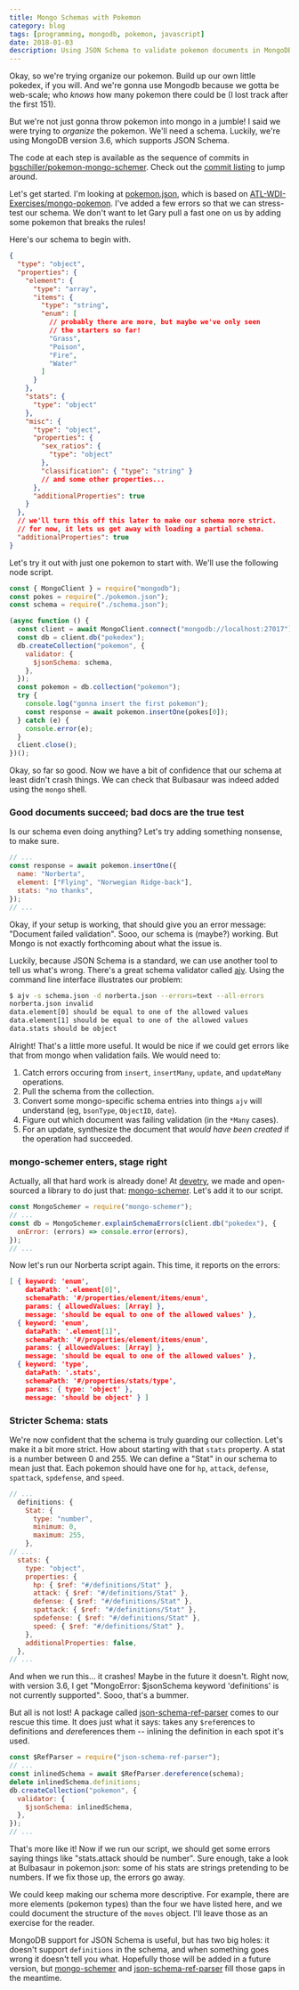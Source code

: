 ```yaml
---
title: Mongo Schemas with Pokemon
category: blog
tags: [programming, mongodb, pokemon, javascript]
date: 2018-01-03
description: Using JSON Schema to validate pokemon documents in MongoDB.
---
```


Okay, so we're trying organize our pokemon. Build up our own little pokedex, if you will. And we're gonna use Mongodb because we gotta be web-scale; who _knows_ how many pokemon there could be (I lost track after the first 151).

But we're not just gonna throw pokemon into mongo in a jumble! I said we were trying to _organize_ the pokemon. We'll need a schema. Luckily, we're using MongoDB version 3.6, which supports JSON Schema.

The code at each step is available as the sequence of commits in [bgschiller/pokemon-mongo-schemer](https://github.com/bgschiller/pokemon-mongo-schemer). Check out the [commit listing](https://github.com/bgschiller/pokemon-mongo-schemer/commits/master) to jump around.

Let's get started. I'm looking at [pokemon.json](https://raw.githubusercontent.com/bgschiller/pokemon-mongo-schemer/master/pokemon.json), which is based on [ATL-WDI-Exercises/mongo-pokemon](https://github.com/ATL-WDI-Exercises/mongo-pokemon). I've added a few errors so that we can stress-test our schema. We don't want to let Gary pull a fast one on us by adding some pokemon that breaks the rules!

Here's our schema to begin with.

```json
{
  "type": "object",
  "properties": {
    "element": {
      "type": "array",
      "items": {
        "type": "string",
        "enum": [
          // probably there are more, but maybe we've only seen
          // the starters so far!
          "Grass",
          "Poison",
          "Fire",
          "Water"
        ]
      }
    },
    "stats": {
      "type": "object"
    },
    "misc": {
      "type": "object",
      "properties": {
        "sex_ratios": {
          "type": "object"
        },
        "classification": { "type": "string" }
        // and some other properties...
      },
      "additionalProperties": true
    }
  },
  // we'll turn this off this later to make our schema more strict.
  // for now, it lets us get away with loading a partial schema.
  "additionalProperties": true
}
```

Let's try it out with just one pokemon to start with. We'll use the following node script.

```javascript
const { MongoClient } = require("mongodb");
const pokes = require("./pokemon.json");
const schema = require("./schema.json");

(async function () {
  const client = await MongoClient.connect("mongodb://localhost:27017");
  const db = client.db("pokedex");
  db.createCollection("pokemon", {
    validator: {
      $jsonSchema: schema,
    },
  });
  const pokemon = db.collection("pokemon");
  try {
    console.log("gonna insert the first pokemon");
    const response = await pokemon.insertOne(pokes[0]);
  } catch (e) {
    console.error(e);
  }
  client.close();
})();
```

Okay, so far so good. Now we have a bit of confidence that our schema at least didn't crash things. We can check that Bulbasaur was indeed added using the `mongo` shell.

### Good documents succeed; bad docs are the true test

Is our schema even doing anything? Let's try adding something nonsense, to make sure.

```javascript
// ...
const response = await pokemon.insertOne({
  name: "Norberta",
  element: ["Flying", "Norwegian Ridge-back"],
  stats: "no thanks",
});
// ...
```

Okay, if your setup is working, that should give you an error message: "Document failed validation". Sooo, our schema is (maybe?) working. But Mongo is not exactly forthcoming about what the issue is.

Luckily, because JSON Schema is a standard, we can use another tool to tell us what's wrong. There's a great schema validator called [ajv](https://github.com/epoberezkin/ajv). Using the command line interface illustrates our problem:

```bash
$ ajv -s schema.json -d norberta.json --errors=text --all-errors
norberta.json invalid
data.element[0] should be equal to one of the allowed values
data.element[1] should be equal to one of the allowed values
data.stats should be object
```

Alright! That's a little more useful. It would be nice if we could get errors like that from mongo when validation fails. We would need to:

1. Catch errors occuring from `insert`, `insertMany`, `update`, and `updateMany` operations.
2. Pull the schema from the collection.
3. Convert some mongo-specific schema entries into things `ajv` will understand (eg, `bsonType`, `ObjectID`, `date`).
4. Figure out which document was failing validation (in the `*Many` cases).
5. For an update, synthesize the document that _would have been created_ if the operation had succeeded.

### mongo-schemer enters, stage right

Actually, all that hard work is already done! At [devetry](https://devetry.com/), we made and open-sourced a library to do just that: [mongo-schemer](https://github.com/devetry/mongo-schemer). Let's add it to our script.

```javascript
const MongoSchemer = require("mongo-schemer");
// ...
const db = MongoSchemer.explainSchemaErrors(client.db("pokedex"), {
  onError: (errors) => console.error(errors),
});
// ...
```

Now let's run our Norberta script again. This time, it reports on the errors:

```json
[ { keyword: 'enum',
    dataPath: '.element[0]',
    schemaPath: '#/properties/element/items/enum',
    params: { allowedValues: [Array] },
    message: 'should be equal to one of the allowed values' },
  { keyword: 'enum',
    dataPath: '.element[1]',
    schemaPath: '#/properties/element/items/enum',
    params: { allowedValues: [Array] },
    message: 'should be equal to one of the allowed values' },
  { keyword: 'type',
    dataPath: '.stats',
    schemaPath: '#/properties/stats/type',
    params: { type: 'object' },
    message: 'should be object' } ]
```

### Stricter Schema: stats

We're now confident that the schema is truly guarding our collection. Let's make it a bit more strict. How about starting with that `stats` property. A stat is a number between 0 and 255. We can define a "Stat" in our schema to mean just that. Each pokemon should have one for `hp`, `attack`, `defense`, `spattack`, `spdefense`, and `speed`.

```javascript
// ...
  definitions: {
    Stat: {
      type: "number",
      minimum: 0,
      maximum: 255,
    },
// ...
  stats: {
    type: "object",
    properties: {
      hp: { $ref: "#/definitions/Stat" },
      attack: { $ref: "#/definitions/Stat" },
      defense: { $ref: "#/definitions/Stat" },
      spattack: { $ref: "#/definitions/Stat" },
      spdefense: { $ref: "#/definitions/Stat" },
      speed: { $ref: "#/definitions/Stat" },
    },
    additionalProperties: false,
  },
// ...
```

And when we run this... it crashes! Maybe in the future it doesn't. Right now, with version 3.6, I get "MongoError: $jsonSchema keyword 'definitions' is not currently supported". Sooo, that's a bummer.

But all is not lost! A package called [json-schema-ref-parser](https://github.com/BigstickCarpet/json-schema-ref-parser) comes to our rescue this time. It does just what it says: takes any `$ref`erences to definitions and *de*references them -- inlining the definition in each spot it's used.

```javascript
const $RefParser = require("json-schema-ref-parser");
// ...
const inlinedSchema = await $RefParser.dereference(schema);
delete inlinedSchema.definitions;
db.createCollection("pokemon", {
  validator: {
    $jsonSchema: inlinedSchema,
  },
});
// ...
```

That's more like it! Now if we run our script, we should get some errors saying things like "stats.attack should be number". Sure enough, take a look at Bulbasaur in pokemon.json: some of his stats are strings pretending to be numbers. If we fix those up, the errors go away.

We could keep making our schema more descriptive. For example, there are more elements (pokemon types) than the four we have listed here, and we could document the structure of the `moves` object. I'll leave those as an exercise for the reader.

MongoDB support for JSON Schema is useful, but has two big holes: it doesn't support `definitions` in the schema, and when something goes wrong it doesn't tell you what. Hopefully those will be added in a future version, but [mongo-schemer](https://github.com/devetry/mongo-schemer) and [json-schema-ref-parser](https://github.com/BigstickCarpet/json-schema-ref-parser) fill those gaps in the meantime.

